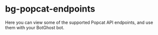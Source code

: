 # bg-popcat-endpoints
Here you can view some of the supported Popcat API endpoints, and use them with your BotGhost bot. 
